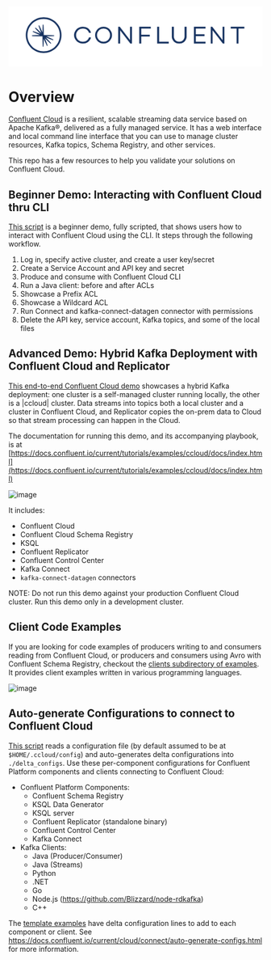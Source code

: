 ![image](../images/confluent-logo-300-2.png)

# Overview

[Confluent Cloud](https://docs.confluent.io/current/cloud/index.html) is a resilient, scalable streaming data service based on Apache Kafka®, delivered as a fully managed service.
It has a web interface and local command line interface that you can use to manage cluster resources, Kafka topics, Schema Registry, and other services.

This repo has a few resources to help you validate your solutions on Confluent Cloud.

## Beginner Demo: Interacting with Confluent Cloud thru CLI

[This script](../security/acls/acl.sh) is a beginner demo, fully scripted, that shows users how to interact with Confluent Cloud using the CLI.
It steps through the following workflow.

1. Log in, specify active cluster, and create a user key/secret
2. Create a Service Account and API key and secret
3. Produce and consume with Confluent Cloud CLI
4. Run a Java client: before and after ACLs
5. Showcase a Prefix ACL
6. Showcase a Wildcard ACL
7. Run Connect and kafka-connect-datagen connector with permissions
8. Delete the API key, service account, Kafka topics, and some of the local files


## Advanced Demo: Hybrid Kafka Deployment with Confluent Cloud and Replicator

[This end-to-end Confluent Cloud demo](https://docs.confluent.io/current/tutorials/examples/ccloud/docs/index.html) showcases a hybrid Kafka deployment: one cluster is a self-managed cluster running locally, the other is a |ccloud| cluster.
Data streams into topics both a local cluster and a cluster in Confluent Cloud, and Replicator copies the on-prem data to Cloud so that stream processing can happen in the Cloud.

The documentation for running this demo, and its accompanying playbook, is at [https://docs.confluent.io/current/tutorials/examples/ccloud/docs/index.html](https://docs.confluent.io/current/tutorials/examples/ccloud/docs/index.html)

![image](docs/images/schema-registry-local.jpg)

It includes:

* Confluent Cloud
* Confluent Cloud Schema Registry
* KSQL
* Confluent Replicator
* Confluent Control Center
* Kafka Connect
* `kafka-connect-datagen` connectors

NOTE: Do not run this demo against your production Confluent Cloud cluster. Run this demo only in a development cluster.

## Client Code Examples

If you are looking for code examples of producers writing to and consumers reading from Confluent Cloud, or producers and consumers using Avro with Confluent Schema Registry, checkout the [clients subdirectory of examples](../clients).
It provides client examples written in various programming languages.

![image](clients/images/clients-all.png)

## Auto-generate Configurations to connect to Confluent Cloud

[This script](ccloud-generate-cp-configs.sh) reads a configuration file (by default assumed to be at ``$HOME/.ccloud/config``) and auto-generates delta configurations into ``./delta_configs``.
Use these per-component configurations for Confluent Platform components and clients connecting to Confluent Cloud:

* Confluent Platform Components:
  * Confluent Schema Registry
  * KSQL Data Generator
  * KSQL server
  * Confluent Replicator (standalone binary)
  * Confluent Control Center
  * Kafka Connect
* Kafka Clients:
  * Java (Producer/Consumer)
  * Java (Streams)
  * Python
  * .NET
  * Go
  * Node.js (https://github.com/Blizzard/node-rdkafka)
  * C++

The [template examples](template_delta_configs) have delta configuration lines to add to each component or client.
See https://docs.confluent.io/current/cloud/connect/auto-generate-configs.html for more information.

